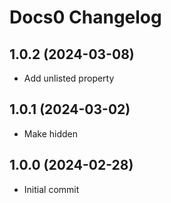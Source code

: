 # Docs0 Changelog

## 1.0.2 (2024-03-08)
- Add unlisted property

## 1.0.1 (2024-03-02)
- Make <todo> hidden

## 1.0.0 (2024-02-28)
- Initial commit